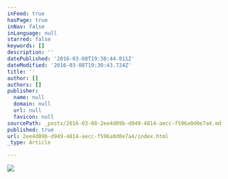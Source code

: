 ```yaml
---
inFeed: true
hasPage: true
inNav: false
inLanguage: null
starred: false
keywords: []
description: ''
datePublished: '2016-03-08T19:30:44.011Z'
dateModified: '2016-03-08T19:30:43.724Z'
title: ''
author: []
authors: []
publisher:
  name: null
  domain: null
  url: null
  favicon: null
sourcePath: _posts/2016-03-08-2ee4d09b-d949-4814-aecc-f596a0d0e7a4.md
published: true
url: 2ee4d09b-d949-4814-aecc-f596a0d0e7a4/index.html
_type: Article

---
```

![](https://the-grid-user-content.s3-us-west-2.amazonaws.com/e777f715-6c91-438c-aa70-598bb1da1270.jpg)